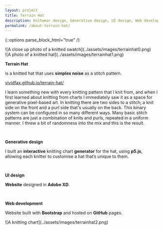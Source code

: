 ```yaml
---
layout: project
title: Terrain Hat
description: Knitwear design, Generative design, UI design, Web development
permalink: /about-terrain-hat/
---
```

{::options parse_block_html="true" /}

<div class="col-12 col-md-6 mb-3">
![A close up photo of a knitted swatch](../assets/images/terrainhat0.png)
</div>
<div class="col-12 col-md-6 mb-5">
![A photo of a knitted hat](../assets/images/terrainhat1.png)
</div>

<div class="col-12 offset-sm-0 col-md-8 offset-md-2 col-lg-6 offset-lg-3 vertical-center">

**Terrain Hat**

<div class="indent">

is a knitted hat that uses **simplex noise** as a stitch pattern.

[vividfax.github.io/terrain-hat/](https://vividfax.github.io/terrain-hat/)

I learn something new with every knitting pattern that I knit from, and when I first learned about knitting from charts I immediately saw it as a space for generative pixel-based art. In knitting there are two sides to a stitch; a knit side on the front and a purl side that's usually on the back. This binary system can be configured in so many different ways. Many basic stitch patterns are just a combination of knits and purls, repeated in a uniform manner. I threw a bit of randomness into the mix and this is the result.

</div><br>

**Generative design**<br>

<div class="indent">

I built an **interactive** knitting chart **generator** for the hat, using **p5.js**, allowing each knitter to customise a hat that’s unique to them.

</div><br>

**UI design**

<div class="indent">

**Website** designed in **Adobe XD**.

</div><br>

**Web development**<br>

<div class="indent">

Website built with **Bootstrap** and hosted on **GitHub** pages.

</div>

</div>


<div class="col-12 mt-5">
![A knitting chart](../assets/images/terrainhat2.png)
</div>
